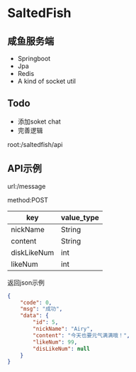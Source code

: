 # SaltedFish
## 咸鱼服务端 
* Springboot
* Jpa
* Redis
* A kind of socket util

## Todo
* 添加soket chat
* 完善逻辑

root:/saltedfish/api

## API示例

url:/message

method:POST

| key        | value_type |
| ---------- | ---------- |
| nickName   | String     |
| content    | String     |
| diskLikeNum| int        |
| likeNum    | int        |

返回json示例
```json
{
    "code": 0,
    "msg": "成功",
    "data": {
        "id": 5,
        "nickName": "Airy",
        "content": "今天也要元气满满哦！",
        "likeNum": 99,
        "disLikeNum": null
    }
}
```
